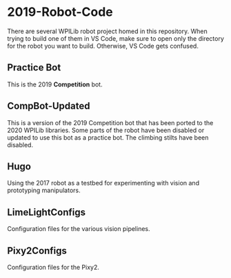 # 2019-Robot-Code

There are several WPILib robot project homed in this repository. When trying to build one of them in VS Code, make sure to open only the directory for the robot you want to build. Otherwise, VS Code gets confused.

## Practice Bot

This is the 2019 **Competition** bot.

## CompBot-Updated

This is a version of the 2019 Competition bot that has been ported to the 2020 WPILib libraries. Some parts of the robot have been disabled or updated to use this bot as a practice bot. The climbing stilts have been disabled.

## Hugo

Using the 2017 robot as a testbed for experimenting with vision and prototyping manipulators.

## LimeLightConfigs

Configuration files for the various vision pipelines.

## Pixy2Configs

Configuration files for the Pixy2.

